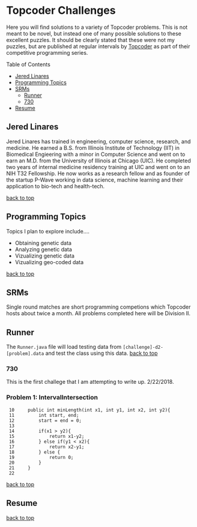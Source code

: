 # Topcoder Challenges

Here you will find solutions to a variety of Topcoder problems. This is not meant to be novel, but instead one of many possible solutions to these excellent puzzles. It should be clearly stated that these were not my puzzles, but are published at regular intervals by [Topcoder](http://topcoder.com) as part of their competitive programming series. 

Table of Contents
- [Jered Linares](#Jered-Linares)
- [Programming Topics](#Programming-Topics)
- [SRMs](#SRMs)
	- [Runner](#Runner)
	- [730](#730)
- [Resume](#resume)

## Jered Linares 
Jered Linares has trained in engineering, computer science, research, and medicine. He earned a B.S. from Illinois Institute of Technology (IIT) in Biomedical Engieering with a minor in Computer Science and went on to earn an M.D. from the University of Illinois at Chicago (UIC). He completed two years of internal medicine residency training at UIC and went on to an NIH T32 Fellowship. He now works as a research fellow and as founder of the startup P-Wave working in data science, machine learning and their application to bio-tech and health-tech. 

[back to top](#Jered-Linares)

## Programming Topics
Topics I plan to explore include....
- Obtaining genetic data
- Analyzing genetic data
- Vizualizing genetic data
- Vizualizing geo-coded data

[back to top](#Programming-Topics)

## SRMs
Single round matches are short programming competions which Topcoder hosts about twice a month. All problems completed here will be Division II. 

## Runner 
The `Runner.java` file will load testing data from `[challenge]-d2-[problem].data` and test the class using this data.
[back to top](#Runner)

### 730 
This is the first challege that I am attempting to write up. 2/22/2018.
### Problem 1: IntervalIntersection
     10     public int minLength(int x1, int y1, int x2, int y2){
     11         int start, end;
     12         start = end = 0;
     13 
     14         if(x1 > y2){
     15             return x1-y2;
     16         } else if(y1 < x2){
     17             return x2-y1;
     18         } else {
     19             return 0;
     20         }
     21     }
     22 

[back to top](#SRMs)


## Resume 
[back to top](#topcoder-challenges)
